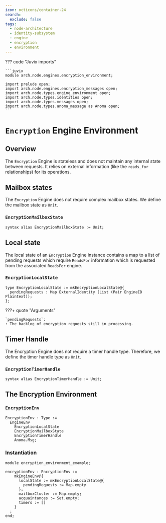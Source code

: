 ```yaml
---
icon: octicons/container-24
search:
  exclude: false
tags:
  - node-architecture
  - identity-subsystem
  - engine
  - encryption
  - environment
---
```


??? code "Juvix imports"

    ```juvix
    module arch.node.engines.encryption_environment;

    import prelude open;
    import arch.node.engines.encryption_messages open;
    import arch.node.types.engine_environment open;
    import arch.node.types.identities open;
    import arch.node.types.messages open;
    import arch.node.types.anoma_message as Anoma open;
    ```

# `Encryption` Engine Environment

## Overview

The `Encryption` Engine is stateless and does not maintain any internal state
between requests. It relies on external information (like the `reads_for`
relationships) for its operations.

## Mailbox states

The `Encryption` Engine does not require complex mailbox states. We define the mailbox state as `Unit`.

### `EncryptionMailboxState`

```juvix
syntax alias EncryptionMailboxState := Unit;
```

## Local state

The local state of an `Encryption` Engine instance contains a map to a list of pending requests which
require `ReadsFor` information which is requested from the associated `ReadsFor`
engine.

### `EncryptionLocalState`

```juvix
type EncryptionLocalState := mkEncryptionLocalState@{
  pendingRequests : Map ExternalIdentity (List (Pair EngineID Plaintext));
};
```

???+ quote "Arguments"

    `pendingRequests`:
    : The backlog of encryption requests still in processing.

## Timer Handle

The Encryption Engine does not require a timer handle type. Therefore, we define
the timer handle type as `Unit`.

### `EncryptionTimerHandle`

```juvix
syntax alias EncryptionTimerHandle := Unit;
```

## The Encryption Environment

### `EncryptionEnv`

```juvix
EncryptionEnv : Type :=
  EngineEnv
    EncryptionLocalState
    EncryptionMailboxState
    EncryptionTimerHandle
    Anoma.Msg;
```

### Instantiation

<!-- --8<-- [start:encryptionEnv] -->
```juvix extract-module-statements
module encryption_environment_example;

encryptionEnv : EncryptionEnv :=
    mkEngineEnv@{
      localState := mkEncryptionLocalState@{
        pendingRequests := Map.empty
      };
      mailboxCluster := Map.empty;
      acquaintances := Set.empty;
      timers := []
    }
  ;
end;
```
<!-- --8<-- [end:encryptionEnv] -->